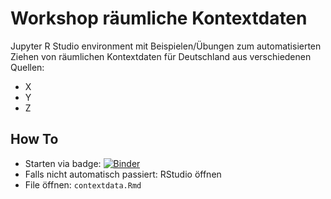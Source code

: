 # Workshop räumliche Kontextdaten

Jupyter R Studio environment mit Beispielen/Übungen zum automatisierten Ziehen von räumlichen Kontextdaten für Deutschland aus verschiedenen Quellen:
- X
- Y
- Z

## How To
- Starten via badge: [![Binder](http://mybinder.org/badge_logo.svg)](http://mybinder.org/v2/gh/maximilian-sprengholz/contextdata/main?urlpath=rstudio)
- Falls nicht automatisch passiert: RStudio öffnen
- File öffnen: `contextdata.Rmd`
